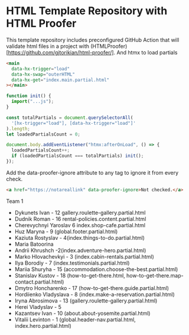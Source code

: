 # HTML Template Repository with HTML Proofer

This template repository includes preconfigured GitHub Action that will validate html files in a project with (HTMLProofer)[https://github.com/gjtorikian/html-proofer/].
And htmx to load partials

```html
<main
  data-hx-trigger="load"
  data-hx-swap="outerHTML"
  data-hx-get="index.main.partial.html"
></main>
```

```js
function init() {
  import("...js");
}

const totalPartials = document.querySelectorAll(
  '[hx-trigger="load"], [data-hx-trigger="load"]'
).length;
let loadedPartialsCount = 0;

document.body.addEventListener("htmx:afterOnLoad", () => {
  loadedPartialsCount++;
  if (loadedPartialsCount === totalPartials) init();
});
```

Add the data-proofer-ignore attribute to any tag to ignore it from every check.

```html
<a href="https://notareallink" data-proofer-ignore>Not checked.</a>
```

Team 1

- Dykunets Ivan - 12 gallery.roulette-gallery.partial.html
- Dudnik Roman - 16 rental-policies.content.partial.html
- Cherevychnyi Yaroslav 6 index.shop-cafe.partial.html
- Huz Maryna - 9 (global.footer.partial.html)
- Kaziuta Rostyslav - 4(index.things-to-do.partial.html)
- Maria Batoorina
- Andrii Khrushch -2(index.adventure-hero.partial.html)
- Marko Hlovachevkyi - 3 (index.cabin-rentals.partial.html)
- Ilya Borodiy - 7 (index.testimonials.partial.html)
- Mariia Shuryha - 15 (accommodation.choose-the-best.partial.html)
- Stanislav Kustov - 18 (how-to-get-there.html, how-to-get-there.map-contact.partial.html)
- Dmytro Honcharenko - 17 (how-to-get-there.guide.partial.html)
- Hordiienko Vladyslava - 8 (index.make-a-reservation.partial.html)
- Iryna Abrosimova - 13 (gallery.roulette-gallery.partial.html)
- Herei Vladyslav - 5
- Kazantsev Ivan - 10 (about.about-yosemite.partial.html)
- Vitalii Levinton - 1 (global.header-nav.partial.html, index.hero.partial.html)
